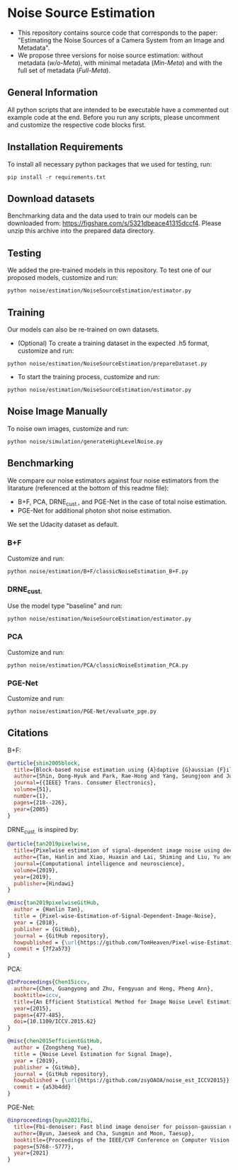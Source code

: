 # Noise Source Estimation
- This repository contains source code that corresponds to the paper: "Estimating the Noise Sources of a Camera System from an Image and Metadata".
- We propose three versions for noise source estimation: without metadata (*w/o-Meta*), with minimal metadata (*Min-Meta*) and with the full set of metadata (*Full-Meta*).

## General Information
All python scripts that are intended to be executable have a commented out example code at the end. Before you run any scripts, please uncomment and customize the respective code blocks first. 

## Installation Requirements
To install all necessary python packages that we used for testing, run:
```
pip install -r requirements.txt
```

## Download datasets
Benchmarking data and the data used to train our models can be downloaded from: https://figshare.com/s/5321dbeace41315dccf4.
Please unzip this archive into the prepared data directory.

## Testing
We added the pre-trained models in this repository.
To test one of our proposed models, customize and run:
```
python noise/estimation/NoiseSourceEstimation/estimator.py
```

## Training
Our models can also be re-trained on own datasets.

- (Optional) To create a training dataset in the expected .h5 format, customize and run:
```
python noise/estimation/NoiseSourceEstimation/prepareDataset.py
```

- To start the training process, customize and run:
```
python noise/estimation/NoiseSourceEstimation/estimator.py
```

## Noise Image Manually
To noise own images, customize and run:
```
python noise/simulation/generateHighLevelNoise.py
```

## Benchmarking
We compare our noise estimators against four noise estimators from the litarature (referenced at the bottom of this readme file): 
- B+F, PCA, $\text{DRNE}_\text{cust.}$, and PGE-Net in the case of total noise estimation.
- PGE-Net for additional photon shot noise estimation.

We set the Udacity dataset as default.

### B+F
Customize and run:
```
python noise/estimation/B+F/classicNoiseEstimation_B+F.py
```

### $\text{DRNE}_\text{cust.}$
Use the model type "baseline" and run:
```
python noise/estimation/NoiseSourceEstimation/estimator.py
```

### PCA
Customize and run:
```
python noise/estimation/PCA/classicNoiseEstimation_PCA.py
```

### PGE-Net
Customize and run:
```
python noise/estimation/PGE-Net/evaluate_pge.py
```

## Citations
B+F:
```bibtex
@article{shin2005block,
  title={Block-based noise estimation using {A}daptive {G}aussian {F}iltering},
  author={Shin, Dong-Hyuk and Park, Rae-Hong and Yang, Seungjoon and Jung, Jae-Han},
  journal={{IEEE} Trans. Consumer Electronics},
  volume={51},
  number={1},
  pages={218--226},
  year={2005}
}
```

$\text{DRNE}_\text{cust.}$ is inspired by:
```bibtex
@article{tan2019pixelwise,
  title={Pixelwise estimation of signal-dependent image noise using deep residual learning},
  author={Tan, Hanlin and Xiao, Huaxin and Lai, Shiming and Liu, Yu and Zhang, Maojun},
  journal={Computational intelligence and neuroscience},
  volume={2019},
  year={2019},
  publisher={Hindawi}
}

@misc{tan2019pixelwiseGitHub,
  author = {Hanlin Tan},
  title = {Pixel-wise-Estimation-of-Signal-Dependent-Image-Noise},
  year = {2018},
  publisher = {GitHub},
  journal = {GitHub repository},
  howpublished = {\url{https://github.com/TomHeaven/Pixel-wise-Estimation-of-Signal-Dependent-Image-Noise-using-Deep-Residual-Learning}},
  commit = {7f2a573}
}
```

PCA:
```bibtex
@InProceedings{Chen15iccv,
  author={Chen, Guangyong and Zhu, Fengyuan and Heng, Pheng Ann},
  booktitle=iccv, 
  title={An Efficient Statistical Method for Image Noise Level Estimation}, 
  year={2015},
  pages={477-485},
  doi={10.1109/ICCV.2015.62}
}

@misc{chen2015efficientGitHub,
  author = {Zongsheng Yue},
  title = {Noise Level Estimation for Signal Image},
  year = {2019},
  publisher = {GitHub},
  journal = {GitHub repository},
  howpublished = {\url{https://github.com/zsyOAOA/noise_est_ICCV2015}},
  commit = {a53b4dd}
}
```

PGE-Net:
```bibtex
@inproceedings{byun2021fbi,
  title={Fbi-denoiser: Fast blind image denoiser for poisson-gaussian noise},
  author={Byun, Jaeseok and Cha, Sungmin and Moon, Taesup},
  booktitle={Proceedings of the IEEE/CVF Conference on Computer Vision and Pattern Recognition},
  pages={5768--5777},
  year={2021}
}
```
